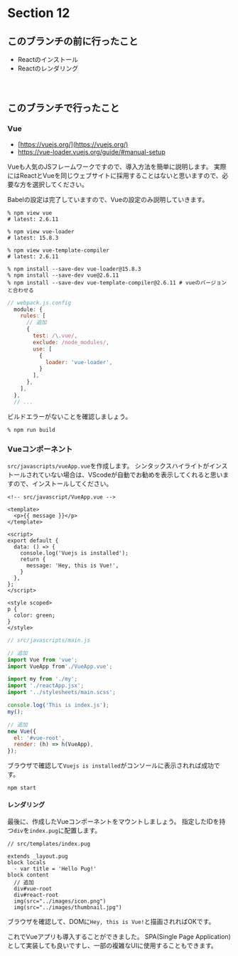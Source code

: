 # Section 12

このブランチの前に行ったこと
--------------------------------

- Reactのインストール
- Reactのレンダリング

　　
　　

このブランチで行ったこと
--------------------------------

### Vue

- [https://vuejs.org/](https://vuejs.org/)
- https://vue-loader.vuejs.org/guide/#manual-setup

Vueも人気のJSフレームワークですので、導入方法を簡単に説明します。
実際にはReactとVueを同じウェブサイトに採用することはないと思いますので、必要な方を選択してください。

Babelの設定は完了していますので、Vueの設定のみ説明していきます。

```shell
% npm view vue
# latest: 2.6.11

% npm view vue-loader
# latest: 15.8.3

% npm view vue-template-compiler
# latest: 2.6.11

% npm install --save-dev vue-loader@15.8.3
% npm install --save-dev vue@2.6.11
% npm install --save-dev vue-template-compiler@2.6.11 # vueのバージョンと合わせる
```

```js
// webpack.js.config
  module: {
    rules: [
      // 追加
      {
        test: /\.vue/,
        exclude: /node_modules/,
        use: [
          {
            loader: 'vue-loader',
          }
        ],
      },
    ],
  },
  // ...
```

ビルドエラーがないことを確認しましょう。

```shell
% npm run build
```

### Vueコンポーネント

`src/javascripts/vueApp.vue`を作成します。
シンタックスハイライトがインストールされていない場合は、VScodeが自動でお勧めを表示してくれると思いますので、インストールしてください。

```vue
<!-- src/javascript/VueApp.vue -->

<template>
  <p>{{ message }}</p>
</template>

<script>
export default {
  data: () => {
    console.log('Vuejs is installed');
    return {
      message: 'Hey, this is Vue!',
    }
  },
};
</script>

<style scoped>
p {
  color: green;
}
</style>
```

```js
// src/javascripts/main.js

// 追加
import Vue from 'vue';
import VueApp from'./VueApp.vue';

import my from './my';
import './reactApp.jsx';
import '../stylesheets/main.scss';

console.log('This is index.js');
my();

// 追加
new Vue({
  el: '#vue-root',
  render: (h) => h(VueApp),
});
```

ブラウザで確認して`Vuejs is installed`がコンソールに表示されれば成功です。

```shell
npm start
```

#### レンダリング

最後に、作成したVueコンポーネントをマウントしましょう。
指定したIDを持つ`div`を`index.pug`に配置します。

```pug
// src/templates/index.pug

extends _layout.pug
block locals
  - var title = 'Hello Pug!'
block content
  // 追加
  div#vue-root
  div#react-root
  img(src="../images/icon.png")
  img(src="../images/thumbnail.jpg")
```

ブラウザを確認して、DOMに`Hey, this is Vue!`と描画されればOKです。

これでVueアプリも導入することができました。
SPA(Single Page Application)として実装しても良いですし、一部の複雑なUIに使用することもできます。




